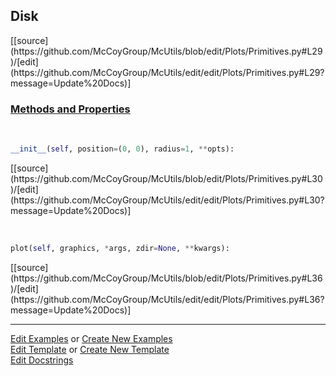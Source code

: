 ## <a id="McUtils.Plots.Primitives.Disk">Disk</a> 
<div class="docs-source-link" markdown="1">
[[source](https://github.com/McCoyGroup/McUtils/blob/edit/Plots/Primitives.py#L29)/[edit](https://github.com/McCoyGroup/McUtils/edit/edit/Plots/Primitives.py#L29?message=Update%20Docs)]
</div>



<div class="collapsible-section">
 <div class="collapsible-section collapsible-section-header" markdown="1">
 
### <a class="collapse-link" data-toggle="collapse" href="#methods">Methods and Properties</a> <a class="float-right" data-toggle="collapse" href="#methods"><i class="fa fa-chevron-down"></i></a>

 </div>
 <div class="collapsible-section collapsible-section-body collapse" id="methods" markdown="1">

<a id="McUtils.Plots.Primitives.Disk.__init__" class="docs-object-method">&nbsp;</a> 
```python
__init__(self, position=(0, 0), radius=1, **opts): 
```
<div class="docs-source-link" markdown="1">
[[source](https://github.com/McCoyGroup/McUtils/blob/edit/Plots/Primitives.py#L30)/[edit](https://github.com/McCoyGroup/McUtils/edit/edit/Plots/Primitives.py#L30?message=Update%20Docs)]
</div>

<a id="McUtils.Plots.Primitives.Disk.plot" class="docs-object-method">&nbsp;</a> 
```python
plot(self, graphics, *args, zdir=None, **kwargs): 
```
<div class="docs-source-link" markdown="1">
[[source](https://github.com/McCoyGroup/McUtils/blob/edit/Plots/Primitives.py#L36)/[edit](https://github.com/McCoyGroup/McUtils/edit/edit/Plots/Primitives.py#L36?message=Update%20Docs)]
</div>

 </div>
</div>




___

[Edit Examples](https://github.com/McCoyGroup/McUtils/edit/gh-pages/ci/examples/McUtils/Plots/Primitives/Disk.md) or 
[Create New Examples](https://github.com/McCoyGroup/McUtils/new/gh-pages/?filename=ci/examples/McUtils/Plots/Primitives/Disk.md) <br/>
[Edit Template](https://github.com/McCoyGroup/McUtils/edit/gh-pages/ci/docs/McUtils/Plots/Primitives/Disk.md) or 
[Create New Template](https://github.com/McCoyGroup/McUtils/new/gh-pages/?filename=ci/docs/templates/McUtils/Plots/Primitives/Disk.md) <br/>
[Edit Docstrings](https://github.com/McCoyGroup/McUtils/edit/edit/Plots/Primitives.py#L29?message=Update%20Docs)